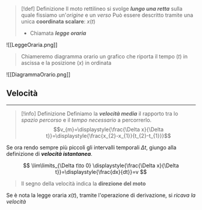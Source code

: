 >[!def] Definizione
>Il moto rettilineo si svolge ***lungo una retta*** sulla quale fissiamo un'*origine* e un *verso*
>Può essere descritto tramite una unica **coordinata scalare**: $x(t)$
>- Chiamata ***legge oraria***

![[LeggeOraria.png]]

>Chiameremo diagramma orario un grafico che riporta il tempo ($t$) in ascissa e la posizione ($x$) in ordinata

![[DiagrammaOrario.png]]
## Velocità
---
>[!info] Definizione
>Definiamo la ***velocità media*** il rapporto tra lo *spazio percorso* e il *tempo necessario* a percorrerlo.
>$$v_{m}=\displaystyle{\frac{\Delta x}{\Delta t}}=\displaystyle{\frac{x_{2}-x_{1}}{t_{2}-t_{1}}}$$

Se ora rendo sempre più piccoli gli intervalli temporali $\Delta t$, giungo alla definizione di ***velocità istantanea***.

$$
\lim\limits_{\Delta t\to 0} \displaystyle{\frac{\Delta x}{\Delta t}}=\displaystyle{\frac{dx}{dt}}=v
$$

>Il segno della velocità indica la **direzione del moto**

Se è nota la legge oraria $x(t)$, tramite l'operazione di derivazione, si *ricava la velocità*
